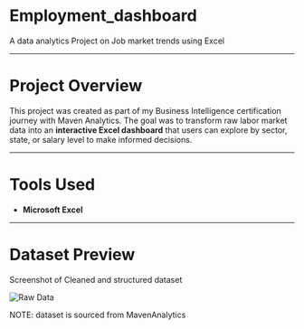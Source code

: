 # Employment_dashboard
A data analytics Project on Job market trends using Excel 

---

# Project Overview

This project was created as part of my Business Intelligence certification journey with Maven Analytics. The goal was to transform raw labor market data into an **interactive Excel dashboard** that users can explore by sector, state, or salary level to make informed decisions.

---

# Tools Used

- **Microsoft Excel**
---



# Dataset Preview

Screenshot of Cleaned and structured dataset

![Raw Data](Raw_Data.png)

NOTE: dataset is sourced from MavenAnalytics
